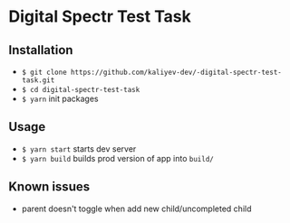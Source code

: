 # Digital Spectr Test Task

## Installation

- `$ git clone https://github.com/kaliyev-dev/-digital-spectr-test-task.git`
- `$ cd digital-spectr-test-task`
- `$ yarn` init packages

## Usage

- `$ yarn start` starts dev server
- `$ yarn build` builds prod version of app into `build/`

## Known issues

- parent doesn't toggle when add new child/uncompleted child
